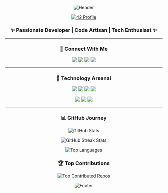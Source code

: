 <div align="center">
  
![Header](https://capsule-render.vercel.app/api?type=waving&color=gradient&height=200&section=header&text=Soufiane%20Essarhir&fontSize=50&animation=fadeIn&fontAlign=center)

[![42 Profile](https://badge.mediaplus.ma/binary/sessarhi)](https://github.com/oakoudad/badge42)

### ✨ Passionate Developer | Code Artisan | Tech Enthusiast ✨

-------------------

### 🌟 Connect With Me

<p align="center">
  <a href="https://facebook.com/100078894685087"><img src="https://img.shields.io/badge/Facebook-%231877F2.svg?style=for-the-badge&logo=Facebook&logoColor=white"/></a>
  <a href="https://instagram.com/sfynlsgyr3"><img src="https://img.shields.io/badge/Instagram-%23E4405F.svg?style=for-the-badge&logo=Instagram&logoColor=white"/></a>
  <a href="https://linkedin.com/in/soufiane-essarhir"><img src="https://img.shields.io/badge/LinkedIn-%230077B5.svg?style=for-the-badge&logo=linkedin&logoColor=white"/></a>
  <a href="https://x.com/SoufianeEssarh1"><img src="https://img.shields.io/badge/X-black.svg?style=for-the-badge&logo=X&logoColor=white"/></a>
</p>

-------------------

### 🚀 Technology Arsenal

<p align="center">
  <img src="https://img.shields.io/badge/c-%2300599C.svg?style=for-the-badge&logo=c&logoColor=white"/>
  <img src="https://img.shields.io/badge/c++-%2300599C.svg?style=for-the-badge&logo=c%2B%2B&logoColor=white"/>
  <img src="https://img.shields.io/badge/html5-%23E34F26.svg?style=for-the-badge&logo=html5&logoColor=white"/>
  <img src="https://img.shields.io/badge/shell_script-%23121011.svg?style=for-the-badge&logo=gnu-bash&logoColor=white"/>
</p>

<p align="center">
  <img src="https://img.shields.io/badge/nginx-%23009639.svg?style=for-the-badge&logo=nginx&logoColor=white"/>
  <img src="https://img.shields.io/badge/MariaDB-003545?style=for-the-badge&logo=mariadb&logoColor=white"/>
  <img src="https://img.shields.io/badge/mysql-4479A1.svg?style=for-the-badge&logo=mysql&logoColor=white"/>
</p>

-------------------

### 📊 GitHub Journey

<p align="center">
  <img src="https://github-readme-stats.vercel.app/api?username=soufianeessarhir&theme=radical&hide_border=true&include_all_commits=true&count_private=true" alt="GitHub Stats" />
</p>

<p align="center">
  <img src="https://github-readme-streak-stats.herokuapp.com/?user=soufianeessarhir&theme=radical&hide_border=true" alt="GitHub Streak Stats" />
</p>

<p align="center">
  <img src="https://github-readme-stats.vercel.app/api/top-langs/?username=soufianeessarhir&theme=radical&hide_border=true&include_all_commits=true&count_private=true&layout=compact" alt="Top Languages" />
</p>

### 🏆 Top Contributions

<p align="center">
  <img src="https://github-contributor-stats.vercel.app/api?username=soufianeessarhir&limit=5&theme=radical&combine_all_yearly_contributions=true" alt="Top Contributed Repos" />
</p>

![Footer](https://capsule-render.vercel.app/api?type=waving&color=gradient&height=100&section=footer)

</div>
